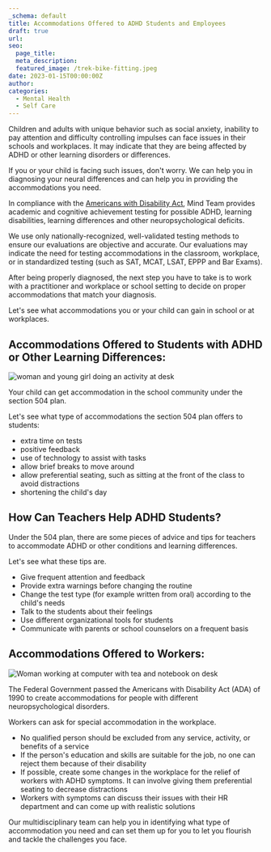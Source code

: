 ```yaml
---
_schema: default
title: Accommodations Offered to ADHD Students and Employees
draft: true
url:
seo:
  page_title:
  meta_description:
  featured_image: /trek-bike-fitting.jpeg
date: 2023-01-15T00:00:00Z
author:
categories:
  - Mental Health
  - Self Care
---
```

Children and adults with unique behavior such as social anxiety, inability to pay attention and difficulty controlling impulses can face issues in their schools and workplaces. It may indicate that they are being affected by ADHD or other learning disorders or differences.

If you or your child is facing such issues, don't worry. We can help you in diagnosing your neural differences and can help you in providing the accommodations you need.

In compliance with the [Americans with Disability Act](https://adata.org/factsheet/ADA-overview), Mind Team provides academic and cognitive achievement testing for possible ADHD, learning disabilities, learning differences and other neuropsychological deficits.

We use only nationally-recognized, well-validated testing methods to ensure our evaluations are objective and accurate. Our evaluations may indicate the need for testing accommodations in the classroom, workplace, or in standardized testing (such as SAT, MCAT, LSAT, EPPP and Bar Exams).

After being properly diagnosed, the next step you have to take is to work with a practitioner and workplace or school setting to decide on proper accommodations that match your diagnosis.

Let's see what accommodations you or your child can gain in school or at workplaces.

## Accommodations Offered to Students with ADHD or Other Learning Differences:

![woman and young girl doing an activity at desk](/uploads/woman-and-young-girl-together-at-desk.jpg)

Your child can get accommodation in the school community under the section 504 plan.

Let's see what type of accommodations the section 504 plan offers to students:

* extra time on tests
* positive feedback
* use of technology to assist with tasks
* allow brief breaks to move around
* allow preferential seating, such as sitting at the front of the class to avoid distractions
* shortening the child's day

## How Can Teachers Help ADHD Students?

Under the 504 plan, there are some pieces of advice and tips for teachers to accommodate ADHD or other conditions and learning differences.

Let's see what these tips are.

* Give frequent attention and feedback
* Provide extra warnings before changing the routine
* Change the test type (for example written from oral) according to the child's needs
* Talk to the students about their feelings
* Use different organizational tools for students
* Communicate with parents or school counselors on a frequent basis

## Accommodations Offered to Workers:

![Woman working at computer with tea and notebook on desk](/uploads/woman-working-at-computer.jpg)

The Federal Government passed the Americans with Disability Act (ADA) of 1990 to create accommodations for people with different neuropsychological disorders.

Workers can ask for special accommodation in the workplace.

* No qualified person should be excluded from any service, activity, or benefits of a service
* If the person's education and skills are suitable for the job, no one can reject them because of their disability
* If possible, create some changes in the workplace for the relief of workers with ADHD symptoms. It can involve giving them preferential seating to decrease distractions
* Workers with symptoms can discuss their issues with their HR department and can come up with realistic solutions

Our multidisciplinary team can help you in identifying what type of accommodation you need and can set them up for you to let you flourish and tackle the challenges you face.